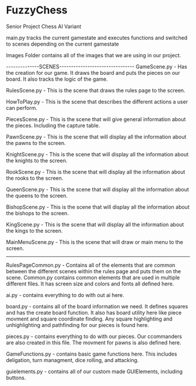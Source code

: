 # FuzzyChess
Senior Project Chess AI Variant 

main.py tracks the current gamestate and executes functions and switched to scenes depending on the current gamestate

Images Folder contains all of the images that we are using in our project.

--------------SCENES--------------------------------
GameScene.py -
Has the creation for our game. It draws the board and puts the pieces on our board. 
It also tracks the logic of the game. 

RulesScene.py - This is the scene that draws the rules page to the screen. 

HowToPlay.py - This is the scene that describes the different actions a user can perform. 

PiecesScene.py - This is the scene that will give general information about the pieces. Including the capture table.

PawnScene.py - This is the scene that will display all the information about the pawns to the screen.

KnightScene.py - This is the scene that will display all the information about the knights to the screen.

RookScene.py - This is the scene that will display all the information about the rooks to the screen.

QueenScene.py - This is the scene that will display all the information about the queens to the screen.

BishopScene.py - This is the scene that will display all the information about the bishops to the screen. 

KingScene.py - This is the scene that will display all the information about the kings to the screen. 

MainMenuScene.py - This is the scene that will draw or main menu to the screen.

-----------------------------------------------------------

RulesPageCommon.py - Contains all of the elements that are common between the different scenes within the rules page and puts them on the scene.
Common.py contains common elements that are used in multiple different files. It has screen size and colors and fonts all defined here.

ai.py - contains everything to do with out ai here.

board.py - 
contains all of the board information we need. It defines squares and has the create board function. 
It also has board utility here like piece movment and square coordinate finding. 
Any square highlighting and unhighlighting and pathfinding for our pieces is found here.

pieces.py - 
contains everything to do with our pieces. Our ccommanders are also created in this file. The movment for pawns is also defined here. 

GameFunctions.py -
contains basic game functions here. This includes deligation, turn managment, dice rolling, and attacking. 

guielements.py - contains all of our custom made GUIElements, including buttons. 

